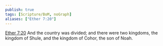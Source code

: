 ```yaml
---
publish: true
tags: [Scripture/BoM, noGraph]
aliases: ["Ether 7:20"]
---
```

[Ether 7:20](https://churchofjesuschrist.org/study/scriptures/bofm/ether/7?lang=eng&id=p20#p20) And the country was divided; and there were two kingdoms, the kingdom of Shule, and the kingdom of Cohor, the son of Noah.
